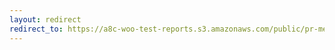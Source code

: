 ```yaml
---
layout: redirect
redirect_to: https://a8c-woo-test-reports.s3.amazonaws.com/public/pr-merge/44841/api/index.html
---
```

